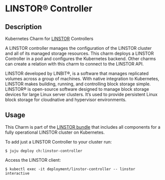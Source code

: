 # LINSTOR® Controller

## Description
Kubernetes Charm for [LINSTOR] Controllers
  
A LINSTOR controller manages the configuration of the LINSTOR cluster and all of its managed storage resources. This charm deploys a LINSTOR Controller in a pod and configures the Kubernetes backend. Other charms can create a relation with this charm to connect to the LINSTOR API.
  
LINSTOR developed by LINBIT®, is a software that manages replicated volumes across a group of machines. With native integration to Kubernetes, LINSTOR makes building, running, and controlling block storage simple. LINSTOR® is open-source software designed to manage block storage devices for large Linux server clusters. It’s used to provide persistent Linux block storage for cloudnative and hypervisor environments.

## Usage
This Charm is part of the [LINSTOR bundle] that includes all components for a fully operational LINSTOR cluster on Kubernetes.

To add just a LINSTOR Controller to your cluster run:
```
$ juju deploy ch:linstor-controller
```

Access the LINSTOR client:
```
$ kubectl exec -it deployment/linstor-controller -- linstor interactive
```

[LINSTOR]: https://linbit.com/linstor/
[LINSTOR bundle]: https://charmhub.io/linstor
